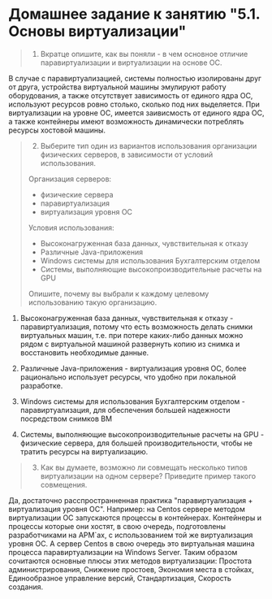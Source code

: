 # Домашнее задание к занятию "5.1. Основы виртуализации"

> 1. Вкратце опишите, как вы поняли - в чем основное отличие паравиртуализации и виртуализации на основе ОС.

В случае с паравиртуализацией, системы полностью изолированы друг от друга, устройства виртуальной машины эмулируют работу оборудования, а также отсутствует зависимость от единого ядра ОС, используют ресурсов ровно столько, сколько под них выделяется. При виртуализации на уровне ОС, имеется заивисмость от единого ядра ОС, а также контейнеры имеют возможность динамически потреблять ресурсы хостовой машины.

> 2. Выберите тип один из вариантов использования организации физических серверов, в зависимости от условий использования.
> 
>  Организация серверов:
> 
> * физические сервера
> * паравиртуализация
> * виртуализация уровня ОС
> 
> Условия использования:
> 
> * Высоконагруженная база данных, чувствительная к отказу
> * Различные Java-приложения
> * Windows системы для использования Бухгалтерским отделом
> * Системы, выполняющие высокопроизводительные расчеты на GPU
> 
>  Опишите, почему вы выбрали к каждому целевому использованию такую организацию.

1. Высоконагруженная база данных, чувствительная к отказу - паравиртуализация, потому что есть возможность делать снимки виртуальных  машин, т.е. при потере каких-либо данных можно рядом с виртуальной  машиной развернуть копию из снимка и восстановить необходимые данные.
 
2. Различные Java-приложения - виртуализация уровня ОС, более  рационально использует ресурсы, что удобно при локальной разработке.
 
3. Windows системы для использования Бухгалтерским отделом -  паравиртуализация, для обеспечения большей надежности посредством снимков ВМ
 
4. Системы, выполняющие высокопроизводительные расчеты на GPU - физические сервера, для большей производительности, чтобы не тратить  ресурсы на виртуализацию.

> 3. Как вы думаете, возможно ли совмещать несколько типов виртуализации на одном сервере? Приведите пример такого совмещения.

Да, достаточно расспространненная практика "паравиртуализация + виртуализация уровня ОС". Например: на Centos сервере методом виртуализации ОС запускаются процессы в контейнерах. Контейнеры и процессы которые они хостят, в свою очередь, подготовлены разработчиками на АРМ`ах, с использованием той же виртуализация уровня ОС. А сервер Centos в свою очередь это виртуальная машина процесса паравиртуализации на Windows Server. Таким образом сочитаются основные плюсы этих методов виртуализации: Простота администрирования, Снижение простоев, Экономия места в стойках, Единообразное управление версий, Стандартизация, Скорость создания.